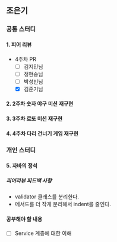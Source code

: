 ## 조은기

### 공통 스터디

#### 1. 피어 리뷰
- 4주차 PR
  - [ ] 김지민님
  - [ ] 정현승님
  - [ ] 박성빈님
  - [x] 김준기님
 
#### 2. 2주차 숫자 야구 미션 재구현
#### 3. 3주차 로또 미션 재구현
#### 4. 4주차 다리 건너기 게임 재구현

### 개인 스터디

#### 5. 자바의 정석 


##### 피어리뷰 피드백 사항
- validator 클래스를 분리한다.
- 메서드를 더 작게 분리해서 indent를 줄인다.

#### 공부해야 할 내용
- [ ] Service 계층에 대한 이해
